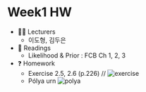 # Week1 HW

- :man_student: Lecturers
  - 이도형, 김두은
- :book: Readings
  - Likelihood & Prior : FCB Ch 1, 2, 3
- :question: Homework
  - Exercise 2.5, 2.6 (p.226) //
  ![exercise](https://user-images.githubusercontent.com/56993675/179133166-1c9b57cd-b5b2-406f-a090-b8be13ff0b7e.png)
  - Pólya urn
  ![polya](https://user-images.githubusercontent.com/56993675/179133454-370b04f2-7842-41ff-9616-7dd86c4b6173.png)
